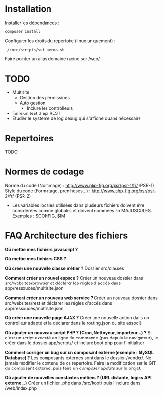 # Installation

Installer les dépendances :
```
composer install
```

Configurer les droits du repertoire (linux uniquement) :
```
./core/scripts/set_perms.sh
```

Faire pointer un alias domaine racine sur /web/

# TODO

- Multisite
    - Gestion des permissions
    - Auto gestion
        - Inclure les controlleurs
- Faire un test d'api REST
- Étudier le système de log debug qui s'affiche quand nécessaire

# Repertoires

TODO

# Normes de codage
Norme du code (Nommage) : http://www.php-fig.org/psr/psr-1/fr/ (PSR-1)
Style du code (Formatage, prenthèses...) : http://www.php-fig.org/psr/psr-2/fr/ (PSR-2)

- Les variables locales utilisées dans plusieurs fichiers doivent être considérées comme globales et doivent nommées en MAJUSCULES. Exemples : $CONFIG, $IM

# FAQ Architecture des fichiers

**Où mettre mes fichiers javascript ?**


**Où mettre mes fichiers CSS ?**


**Où créer une nouvelle classe métier ?**
Dossier src/classes

**Comment créer un nouvel espace ?**
Créer un nouveau dossier dans src/websites/browser et déclarer les régles d'accés dans app/ressouces/multisite.json

**Comment créer un nouveau web service ?**
Créer un nouveau dossier dans src/websites/rest et déclarer les régles d'accés dans app/ressouces/multisite.json

**Où créer une nouvelle page AJAX ?**
Créer une nouvelle action dans un controlleur adapté et la déclarer dans le routing.json du site associé

**Où ajouter un nouveau script PHP ? (Cron, Nettoyeur, importeur...) ?**
Si c'est un script executé en ligne de commande (pas depuis le navigateur), le créer dans le dossier app/scripts/ et inclure boot.php pour l'initialiser

**Comment corriger un bug sur un composant externe (exemple : MySQL Database) ?**
Les composants externes sont dans le dossier /vendor/. Ne jamais modifier le contenu de ce repertoire.
Faire la modification sur le GIT du composant externe, puis faire un *composer update* sur le projet.

**Où ajouter de nouvelles constantes métiers ? (URL distante, logins API externe...)**
Créer un fichier .php dans /src/boot/ puis l'inclure dans /web/index.php

